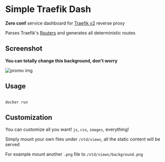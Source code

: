 # Simple Traefik Dash

**Zero conf** service dashboard for [Traefik v2](https://traefik.io/) reverse proxy

Parses Traefik's [Routers](https://docs.traefik.io/routing/overview/) and generates all deterministic routes

## Screenshot

**You can totally change this background, don't worry**

![promo img](https://raw.githubusercontent.com/ms-jpq/simple-traefik-dash/master/example/screenshot.png)

## Usage

```yml

```

`docker run`

## Customization

You can customize all you want! `js`, `css`, `images`, everything!

Simply mount your own files under `/std/views`, all the static content will be served

For example mount another `.png` file to `/std/views/background.png`
